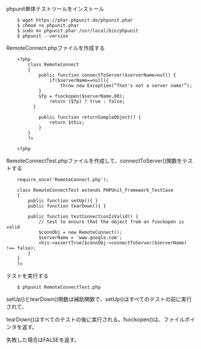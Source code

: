 phpunit単体テストツールをインストール

        $ wget https://phar.phpunit.de/phpunit.phar
        $ chmod +x phpunit.phar
        $ sudo mv phpunit.phar /usr/local/bin/phpunit
        $ phpunit --version

RemoteConnect.phpファイルを作成する

        <?php
            class RemoteConnect
            {
                public function connectToServer($serverName=null) {
                    if($serverName==null){
                        throw new Exception(“That's not a server name!”);
                }
                $fp = fsockopen($serverName,80);
                    return ($fp) ? true : false;
              }

                public function returnSampleObject() {
                    return $this;
                }
            }
            ?>

        <?php

RemoteConnectTest.phpファイルを作成して、connectToServer()関数をテストする

        require_once('RemoteConnect.php');

        class RemoteConnectTest extends PHPUnit_Framework_TestCase
        {
            public function setUp(){ }
            public function tearDown(){ }

            public function testConnectionIsValid() {
                // test to ensure that the object from an fsockopen is valid
                $connObj = new RemoteConnect();
                $serverName = 'www.google.com';
                <his->assertTrue($connObj->connectToServer($serverName) !== false);
            }
        }
        ?>

テストを実行する

        $ phpunit RemoteConnectTest.php

setUp()とtearDown()関数は補助関数で、setUp()はすべてのテストの前に実行されて、

tearDown()はすべてのテストの後に実行される。fsockopen()は、ファイルポインタを返す。

失敗した場合はFALSEを返す。
